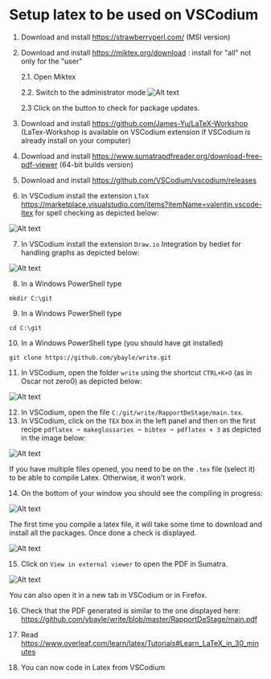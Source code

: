 # Setup latex to be used on VSCodium

1. Download and install https://strawberryperl.com/
   (MSI version)
3. Download and install https://miktex.org/download : install for "all" not only for the "user"

    2.1. Open Miktex

    2.2. Switch to the administrator mode
    ![Alt text](img/install/miktex.png)
   
    2.3 Click on the button to check for package updates.
4. Download and install https://github.com/James-Yu/LaTeX-Workshop
   (LaTex-Workshop is available on VSCodium extension if VSCodium is already install on your computer)
5. Download and install https://www.sumatrapdfreader.org/download-free-pdf-viewer
   (64-bit builds version)
7. Download and install https://github.com/VSCodium/vscodium/releases
8. In VSCodium install the extension `LTeX` https://marketplace.visualstudio.com/items?itemName=valentjn.vscode-ltex for spell checking as depicted below:

![Alt text](img/install/image1.png)

7. In VSCodium install the extension `Draw.io` Integration by hediet for handling graphs as depicted below:

![Alt text](img/install/image2.png)

8. In a Windows PowerShell type

`mkdir C:\git`

9. In a Windows PowerShell type

`cd C:\git`

10. In a Windows PowerShell type (you should have git installed)

`git clone https://github.com/ybayle/write.git`

11. In VSCodium, open the folder `write` using the shortcut `CTRL+K+O` (as in Oscar not zero0) as depicted below:

![Alt text](img/install/image3.png)

12. In VSCodium, open the file `C:/git/write/RapportDeStage/main.tex`.
13. In VSCodium, click on the `TEX` box in the left panel and then on the first recipe `pdflatex ➞ makeglossaries ➞ bibtex ➞ pdflatex × 3` as depicted in the image below:

![Alt text](img/install/image4.png)

If you have multiple files opened, you need to be on the `.tex` file (select it) to be able to compile Latex. Otherwise, it won't work.

14. On the bottom of your window you should see the compiling in progress:

![Alt text](img/install/image5.png)

The first time you compile a latex file, it will take some time to download and install all the packages.
Once done a check is displayed.

![Alt text](img/install/image6.png)

15. Click on `View in external viewer` to open the PDF in Sumatra.

![Alt text](img/install/image7.png)

You can also open it in a new tab in VSCodium or in Firefox.

16. Check that the PDF generated is similar to the one displayed here: https://github.com/ybayle/write/blob/master/RapportDeStage/main.pdf

17. Read https://www.overleaf.com/learn/latex/Tutorials#Learn_LaTeX_in_30_minutes

18. You can now code in Latex from VSCodium
